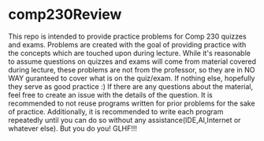 # comp230Review
This repo is intended to provide practice problems for Comp 230 quizzes and exams.
Problems are created with the goal of providing practice with the concepts which are touched upon during lecture.
While it's reasonable to assume questions on quizzes and exams will come from material covered during lecture,
these problems are not from the professor, so they are in NO WAY guranteed to cover what is on the quiz/exam.
If nothing else, hopefully they serve as good practice :)
If there are any questions about the material, feel free to create an issue with the details of the question.
It is recommended to not reuse programs written for prior problems for the sake of practice.
Additionally, it is recommended to write each program repeatedly until you can do so without any assistance(IDE,AI,Internet or whatever else).
But you do you! GLHF!!!
